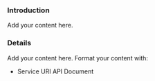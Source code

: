### Introduction ###

Add your content here.


### Details ###

Add your content here.  Format your content with:
  * Service URI API Document